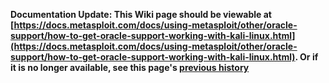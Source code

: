<!-- Maintainers:  Please do not modify this file directly, create a pull request instead -->

**Documentation Update: This Wiki page should be viewable at [https://docs.metasploit.com/docs/using-metasploit/other/oracle-support/how-to-get-oracle-support-working-with-kali-linux.html](https://docs.metasploit.com/docs/using-metasploit/other/oracle-support/how-to-get-oracle-support-working-with-kali-linux.html). Or if it is no longer available, see this page's [previous history](./_history)**

